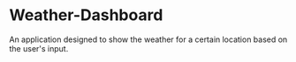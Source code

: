 # Weather-Dashboard
An application designed to show the weather for a certain location based on the user's input.
